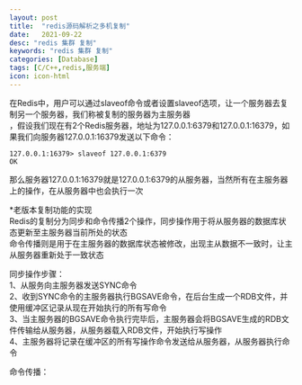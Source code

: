 ```yaml
---
layout: post
title:  "redis源码解析之多机复制"
date:   2021-09-22
desc: "redis 集群 复制"
keywords: "redis 集群 复制"
categories: [Database]
tags: [C/C++,redis,服务端]
icon: icon-html
---
```


在Redis中，用户可以通过slaveof命令或者设置slaveof选项，让一个服务器去复制另一个服务器，我们称被复制的服务器为主服务器<br/>
，假设我们现在有2个Redis服务器，地址为127.0.0.1:6379和127.0.0.1:16379，如果我们向服务器127.0.0.1:16379发送以下命令：
    
    127.0.0.1:16379> slaveof 127.0.0.1:6379
    OK

那么服务器127.0.0.1:16379就是127.0.0.1:6379的从服务器，当然所有在主服务器上的操作，在从服务器中也会执行一次<br/>

*老版本复制功能的实现<br/>
Redis的复制分为同步和命令传播2个操作，同步操作用于将从服务器的数据库状态更新至主服务器当前所处的状态<br/>
命令传播则是用于在主服务器的数据库状态被修改，出现主从数据不一致时，让主从服务器重新处于一致状态<br/>

同步操作步骤：<br/>
1、从服务向主服务器发送SYNC命令<br/>
2、收到SYNC命令的主服务器执行BGSAVE命令，在后台生成一个RDB文件，并使用缓冲区记录从现在开始执行的所有写命令<br/>
3、当主服务器的BGSAVE命令执行完毕后，主服务器会将BGSAVE生成的RDB文件传输给从服务器，从服务器载入RDB文件，开始执行写操作<br/>
4、主服务器将记录在缓冲区的所有写操作命令发送给从服务器，从服务器执行命令<br/>
   
命令传播：<br/>
     